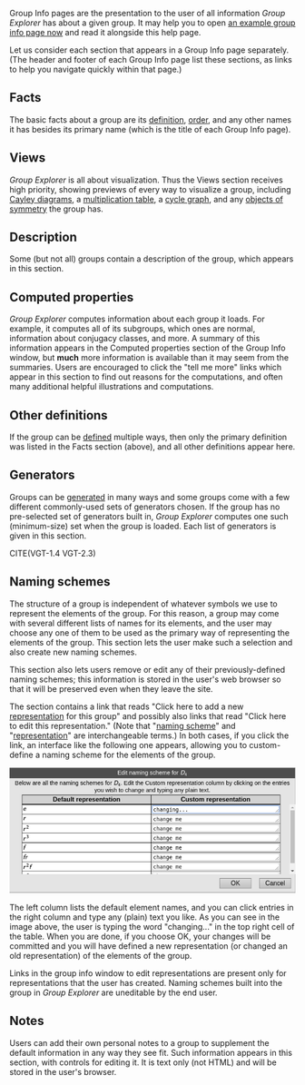 
Group Info pages are the presentation to the user of all information *Group
Explorer* has about a given group. It may help you to open [an example group
info page
now](http://nathancarter.github.io/group-explorer/GroupInfo.html?groupURL=groups/Z_5.group)
and read it alongside this help page.

Let us consider each section that appears in a Group Info page separately.
(The header and footer of each Group Info page list these sections, as links
to help you navigate quickly within that page.)

## Facts

The basic facts about a group are its
[definition](rf-groupterms.md#gensrels), [order](rf-groupterms.md#order),
and any other names it has besides its primary name (which is the title of
each Group Info page).

## Views

*Group Explorer* is all about visualization. Thus the Views section receives
high priority, showing previews of every way to visualize a group,
including [Cayley diagrams](rf-groupterms.md#cayley-diagrams), a
[multiplication table](rf-groupterms.md#multtable), a [cycle
graph](rf-groupterms.md#cycle-graph), and any [objects of
symmetry](rf-groupterms.md#objects-of-symmetry) the group has.

## Description

Some (but not all) groups contain a description of the group, which appears
in this section.

## Computed properties

*Group Explorer* computes information about each group it loads. For
example, it computes all of its subgroups, which ones are normal,
information about conjugacy classes, and more. A summary of this
information appears in the Computed properties section of the Group Info
window, but **much** more information is available than it may seem from
the summaries. Users are encouraged to click the "tell me more" links which
appear in this section to find out reasons for the computations, and often
many additional helpful illustrations and computations.

## Other definitions

If the group can be [defined](rf-groupterms.md#gensrels) multiple ways, then
only the primary definition was listed in the Facts section (above), and all
other definitions appear here.

## Generators

Groups can be [generated](rf-groupterms.md#generators-for-a-group-or-subgroup) in many ways and some
groups come with a few different commonly-used sets of generators chosen. If
the group has no pre-selected set of generators built in, *Group Explorer*
computes one such (minimum-size) set when the group is loaded. Each list of
generators is given in this section.

CITE(VGT-1.4 VGT-2.3)

## Naming schemes

The structure of a group is independent of whatever symbols we use to
represent the elements of the group. For this reason, a group may come with
several different lists of names for its elements, and the user may choose
any one of them to be used as the primary way of representing the elements
of the group. This section lets the user make such a selection and also
create new naming schemes.

This section also lets users remove or edit any of their previously-defined
naming schemes; this information is stored in the user's web browser so that
it will be preserved even when they leave the site.

The section contains a link that reads "Click here to add a new
[representation](rf-geterms.md#representation) for this group" and possibly
also links that read "Click here to edit this representation." (Note that
"[naming scheme](rf-geterms.md#namingscheme)" and
"[representation](rf-geterms.md#representation)" are interchangeable terms.)
In both cases, if you click the link, an interface like the following one
appears, allowing you to custom-define a naming scheme for the elements of
the group.

![Group element naming scheme interface](illustration-namescheme.png)

The left column lists the default element names, and you can click
entries in the right column and type any (plain) text you like. As you can
see in the image above, the user is typing the word "changing..." in the
top right cell of the table. When you are done, if you choose OK, your
changes will be committed and you will have defined a new representation (or
changed an old representation) of the elements of the group.

Links in the group info window to edit representations are present only for
representations that the user has created. Naming schemes built into the
group in *Group Explorer* are uneditable by the end user.

## Notes

Users can add their own personal notes to a group to supplement the default
information in any way they see fit. Such information appears in this
section, with controls for editing it. It is text only (not HTML) and will
be stored in the user's browser.

